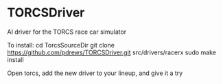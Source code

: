 TORCSDriver
===========

AI driver for the TORCS race car simulator

To install:
cd TorcsSourceDir
git clone https://github.com/pdrews/TORCSDriver.git src/drivers/racerx
sudo make install

Open torcs, add the new driver to your lineup, and give it a try
